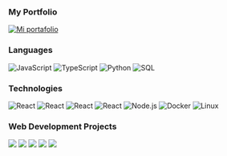 ### My Portfolio
<a href="https://aimajohn.github.io/Aimajohn/" target="_blank">
  <img src="https://i.imgur.com/Vz90ehE.png" alt="Mi portafolio" style="max-width: 400px;">
</a>



### Languages

![JavaScript](https://img.shields.io/badge/-JavaScript-000?&logo=JavaScript)
![TypeScript](https://img.shields.io/badge/-TypeScript-000?&logo=TypeScript)
![Python](https://img.shields.io/badge/-Python-000?&logo=Python) 
![SQL](https://img.shields.io/badge/-SQL-000?&logo=MySQL)

### Technologies

![React](https://img.shields.io/badge/-HTML-000?&logo=Html5)
![React](https://img.shields.io/badge/-CSS-000?&logo=Css)
![React](https://img.shields.io/badge/-React-000?&logo=React)
![React](https://img.shields.io/badge/-Tailwind-000?&logo=TailwindCSS)
![Node.js](https://img.shields.io/badge/-Node.js-000?&logo=node.js)
![Docker](https://img.shields.io/badge/-Docker-000?&logo=Docker)
![Linux](https://img.shields.io/badge/-Linux-000?&logo=Linux)

### Web Development Projects

[![](https://img.shields.io/badge/-🧬%20My%20Website-000)](https://aimajohn.github.io/Aimajohn/)
[![](https://img.shields.io/badge/-🏫%20Espol_Life_Game_Choices-000)](https://aimajohn.github.io/EspolLifeGameChoices/)
[![](https://img.shields.io/badge/-🍿%20The_Moovies-000)](https://aimajohn.github.io/themoovies/)
[![](https://img.shields.io/badge/-💬%20Wall_of_Messages-000)](https://aimajohn.github.io/TODO-MERN-STACK/)
[![](https://img.shields.io/badge/-🟡%20Batabit-000)](https://aimajohn.github.io/batabit/)

